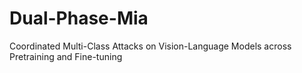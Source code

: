 # Dual-Phase-Mia
Coordinated Multi-Class Attacks on Vision-Language Models across Pretraining and Fine-tuning
